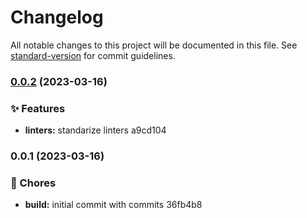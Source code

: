 # Changelog

All notable changes to this project will be documented in this file. See [standard-version](https://github.com/conventional-changelog/standard-version) for commit guidelines.

### [0.0.2](///compare/v0.0.1...v0.0.2) (2023-03-16)


### ✨ Features

* **linters:** standarize linters a9cd104

### 0.0.1 (2023-03-16)


### 🚚 Chores

* **build:** initial commit with commits 36fb4b8
